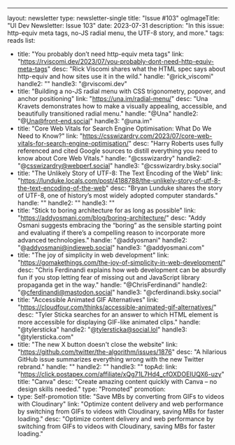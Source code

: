 ---
layout: newsletter
type: newsletter-single
title: "Issue #103"
ogImageTitle: "UI Dev Newsletter: Issue 103"
date: 2023-07-31
description: "In this issue: http-equiv meta tags, no-JS radial menu, the UTF-8 story, and more."
tags: reads
list:
  - title: "You probably don’t need http-equiv meta tags"
    link: "https://rviscomi.dev/2023/07/you-probably-dont-need-http-equiv-meta-tags"
    desc: "Rick Viscomi shares what the HTML spec says about http-equiv and how sites use it in the wild."
    handle: "@rick_viscomi"
    handle2: ""
    handle3: "@rviscomi.dev"
  - title: "Building a no-JS radial menu with CSS trigonometry, popover, and anchor positioning"
    link: "https://una.im/radial-menu/"
    desc: "Una Kravets demonstrates how to make a visually appealing, accessible, and beautifully transitioned radial menu."
    handle: "@Una"
    handle2: "@Una@front-end.social"
    handle3: "@una.im"
  - title: "Core Web Vitals for Search Engine Optimisation: What Do We Need to Know?"
    link: "https://csswizardry.com/2023/07/core-web-vitals-for-search-engine-optimisation/"
    desc: "Harry Roberts uses fully referenced and cited Google sources to distill everything you need to know about Core Web Vitals."
    handle: "@csswizardry"
    handle2: "@csswizardry@webperf.social"
    handle3: "@csswizardry.bsky.social"
  - title: "The Unlikely Story of UTF-8: The Text Encoding of the Web"
    link: "https://lunduke.locals.com/post/4188788/the-unlikely-story-of-utf-8-the-text-encoding-of-the-web"
    desc: "Bryan Lunduke shares the story of UTF-8, one of history’s most widely adopted computer standards."
    handle: ""
    handle2: ""
    handle3: ""
  - title: "Stick to boring architecture for as long as possible"
    link: "https://addyosmani.com/blog/boring-architecture/"
    desc: "Addy Osmani suggests embracing the “boring” as the sensible starting point and evaluating if there’s a compelling reason to incorporate more advanced technologies."
    handle: "@addyosmani"
    handle2: "@addyosmani@indieweb.social"
    handle3: "@addyosmani.com"
  - title: "The joy of simplicity in web development"
    link: "https://gomakethings.com/the-joy-of-simplicity-in-web-development/"
    desc: "Chris Ferdinandi explains how web development can be absurdly fun if you stop letting fear of missing out and JavaScript library propaganda get in the way."
    handle: "@ChrisFerdinandi"
    handle2: "@cferdinandi@mastodon.social"
    handle3: "@cferdinandi.bsky.social"
  - title: "Accessible Animated GIF Alternatives"
    link: "https://cloudfour.com/thinks/accessible-animated-gif-alternatives/"
    desc: "Tyler Sticka searches for an answer to which HTML element is more accessible for displaying GIF-like animated clips."
    handle: "@tylersticka"
    handle2: "@tylersticka@social.lol"
    handle3: "@tylersticka.com"
  - title: "The new X button doesn't close the website"
    link: "https://github.com/twitter/the-algorithm/issues/1876"
    desc: "A hilarious GitHub issue summarizes everything wrong with the new Twitter rebrand."
    handle: ""
    handle2: ""
    handle3: ""
topAd:
  link: "https://click.postapex.com/affiliate/xQg71L7Hd4_cfOXDOEIUQX6-uzy"
  title: "Canva"
  desc: "Create amazing content quickly with Canva – no design skills needed."
  type: "Promoted"
promotion:
  - type: Self-promotion
    title: "Save MBs by converting from GIFs to videos with Cloudinary"
    link: "Optimize content delivery and web performance by switching from GIFs to videos with Cloudinary, saving MBs for faster loading."
    desc: "Optimize content delivery and web performance by switching from GIFs to videos with Cloudinary, saving MBs for faster loading."
